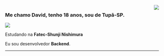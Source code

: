 <img align='right' src="https://github-readme-stats.vercel.app/api?username=DavidMarqss&show_icons=true&title_color=783c00&text_color=af552e&icon_color=783c00&bg_color=f8efd4&cache_seconds=2300">

### Me chamo David, tenho 18 anos, sou de Tupã-SP.

<img src="https://img.shields.io/static/v1?label=Overview&message=David_Marques&color=f8efd4&style=for-the-badge&logo=GitHub">

<p>

Estudando na **Fatec-Shunji Nishimura**<br/>

Eu sou desenvolvedor **Backend**.


</p>
<hr>
